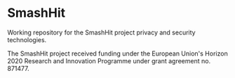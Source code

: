 # SmashHit
Working repository for the SmashHit project privacy and security technologies.

The SmashHit project received funding under the European Union's Horizon 2020
Research and Innovation Programme under grant agreement no. 871477.
